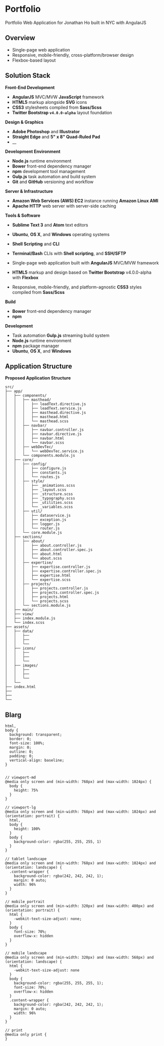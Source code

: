 Portfolio
=========

Portfolio Web Application for Jonathan Ho built in NYC with AngularJS




Overview
--------

 - Single-page web application
 - Responsive, mobile-friendly, cross-platform/browser design
 - Flexbox-based layout




Solution Stack
--------------

__Front-End Development__

 - __AngularJS__ MVC/MVW __JavaScript__ framework
 - __HTML5__ markup alongside __SVG__ icons
 - __CSS3__ stylesheets compiled from __Sass/Scss__
 - __Twitter Bootstrap `v4.0.0-alpha`__ layout foundation


__Design & Graphics__

 - __Adobe Photoshop__ and __Illustrator__
 - __Straight Edge__ and __5" x 8" Quad-Ruled Pad__ 
 - __


__Development Environment__

 - __Node.js__ runtime environment
 - __Bower__ front-end dependency manager
 - __npm__ development tool management
 - __Gulp.js__ task automation and build system
 - __Git__ and __GitHub__ versioning and workflow


__Server & Infrastructure__

 - __Amazon Web Services (AWS) EC2__ instance running __Amazon Linux AMI__
 - __Apache HTTP__ web server with server-side caching


__Tools & Software__

 - __Sublime Text 3__ and __Atom__ text editors
 - __Ubuntu__, __OS X__, and __Windows__ operating systems
 - __Shell Scripting__ and __CLI__
 - __Terminal/Bash__ CLIs with __Shell scripting__, and __SSH/SFTP__


 - Single-page web application built with __AngularJS__ MVC/MVW framework
 - __HTML5__ markup and design based on __Twitter Bootstrap__ v4.0.0-alpha with __Flexbox__
 - Responsive, mobile-friendly, and platform-agnostic __CSS3__ styles compiled from __Sass/Scss__

__Build__

 - __Bower__ front-end dependency manager
 - __npm__ 


__Development__

 - Task automation __Gulp.js__ streaming build system
 - __Node.js__ runtime environment
 - __npm__ package manager
 - __Ubuntu__, __OS X__, and __Windows__





Application Structure
---------------------

__Proposed Application Structure__

```
src/
├── app/
│   ├── components/
│   │   ├── masthead/
│   │   │   ├── leadText.directive.js
│   │   │   ├── leadText.service.js
│   │   │   ├── masthead.directive.js
│   │   │   ├── masthead.html
│   │   │   └── masthead.scss
│   │   ├── navbar/
│   │   │   ├── navbar.controller.js
│   │   │   ├── navbar.directive.js
│   │   │   ├── navbar.html
│   │   │   └── navbar.scss
│   │   ├── webDevTec/
│   │   │   └── webDevTec.service.js
│   │   └── components.module.js
│   ├── core/
│   │   ├── config/
│   │   │   ├── configure.js
│   │   │   ├── constants.js
│   │   │   └── routes.js
│   │   ├── style/
│   │   │   ├── _animations.scss
│   │   │   ├── _layout.scss
│   │   │   ├── _structure.scss
│   │   │   ├── _typography.scss
│   │   │   ├── _utilities.scss
│   │   │   └── _variables.scss
│   │   ├── util/
│   │   │   ├── dataservice.js
│   │   │   ├── exception.js
│   │   │   ├── logger.js
│   │   │   └── router.js
│   │   └── core.module.js
│   ├── sections/
│   │   ├── about/
│   │   │   ├── about.controller.js
│   │   │   ├── about.controller.spec.js
│   │   │   ├── about.html
│   │   │   └── about.scss
│   │   ├── expertise/
│   │   │   ├── expertise.controller.js
│   │   │   ├── expertise.controller.spec.js
│   │   │   ├── expertise.html
│   │   │   └── expertise.scss
│   │   ├── projects/
│   │   │   ├── projects.controller.js
│   │   │   ├── projects.controller.spec.js
│   │   │   ├── projects.html
│   │   │   └── projects.scss
│   │   └── sections.module.js
│   ├── main/
│   ├── view/
│   ├── index.module.js
│   └── index.scss
├── assets/
│   ├── data/
│   │   ├── 
│   │   ├── 
│   │   └── 
│   ├── icons/
│   │   ├── 
│   │   ├── 
│   │   └── 
│   ├── images/
│   │   ├── 
│   │   ├── 
│   │   └── 
│   └── 
├── index.html
├── 
├── 
└── 
```




Blarg
-----

```
html,
body {
  background: transparent;
  border: 0;
  font-size: 100%;
  margin: 0;
  outline: 0;
  padding: 0;
  vertical-align: baseline;
}


// viewport-md
@media only screen and (min-width: 768px) and (max-width: 1024px) {
  body {
    height: 75%
  }
}

// viewport-lg
@media only screen and (min-width: 768px) and (max-width: 1024px) and (orientation: portrait) {
  html,
  body {
    height: 100%
  }
  body {
    background-color: rgba(255, 255, 255, 1)
  }
}

// tablet landscape
@media only screen and (min-width: 768px) and (max-width: 1024px) and (orientation: landscape) {
  .content-wrapper {
    background-color: rgba(242, 242, 242, 1);
    margin: 0 auto;
    width: 96%
  }
}

// mobile portrait
@media only screen and (min-width: 320px) and (max-width: 480px) and (orientation: portrait) {
  html {
    -webkit-text-size-adjust: none;
  }
  body {
    font-size: 70%;
    overflow-x: hidden
  }
}

// mobile landscape
@media only screen and (min-width: 320px) and (max-width: 568px) and (orientation: landscape) {
  html {
    -webkit-text-size-adjust: none
  }
  body {
    background-color: rgba(255, 255, 255, 1);
    font-size: 70%;
    overflow-x: hidden
  }
  .content-wrapper {
    background-color: rgba(242, 242, 242, 1);
    margin: 0 auto;
    width: 96%
  }
}

// print
@media only print {
}
```
